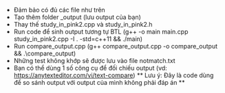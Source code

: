 - Đảm bảo có đủ các file như trên
- Tạo thêm folder _output (lưu output của bạn)
- Thay thế study_in_pink2.cpp và study_in_pink2.h
- Run code để sinh output tương tự BTL (g++ -o main main.cpp study_in_pink2.cpp -I . -std=c++11 && ./main)
- Run compare_output.cpp (g++ compare_output.cpp -o compare_output && .\compare_output)
- Những test không khớp sẽ được lưu vào file notmatch.txt
- Bạn có thể dùng 1 số công cụ để đối chiếu output (vd: https://anytexteditor.com/vi/text-compare)
** Lưu ý: Đây là code dùng để so sánh output với output của mình không phải đáp án **
